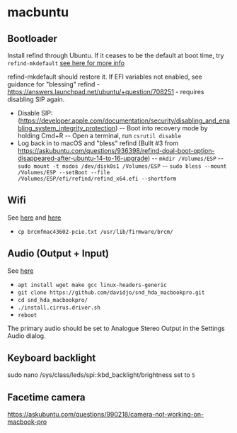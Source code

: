 # macbuntu

## Bootloader
Install refind through Ubuntu. If it ceases to be the default at boot time, try `refind-mkdefault` [see here for more info](https://askubuntu.com/questions/936398/refind-doal-boot-option-disappeared-after-ubuntu-14-to-16-upgrade)

refind-mkdefault should restore it. If EFI variables not enabled, see guidance for "blessing" refind - https://answers.launchpad.net/ubuntu/+question/708251 - requires disabling SIP again.

- Disable SIP: (https://developer.apple.com/documentation/security/disabling_and_enabling_system_integrity_protection)
-- Boot into recovery mode by holding Cmd+R
-- Open a terminal, run `csrutil disable`
- Log back in to macOS and "bless" refind (Bullt #3 from https://askubuntu.com/questions/936398/refind-doal-boot-option-disappeared-after-ubuntu-14-to-16-upgrade)
-- `mkdir /Volumes/ESP`
-- `sudo mount -t msdos /dev/disk0s1 /Volumes/ESP`
-- `sudo bless --mount /Volumes/ESP --setBoot --file /Volumes/ESP/efi/refind/refind_x64.efi --shortform`


## Wifi
See [here](https://gist.github.com/rob-hills/9134b7352ee7471c4d4f4fbd6454c4b9) and [here](https://bugzilla.kernel.org/show_bug.cgi?id=193121#c74)

- `cp brcmfmac43602-pcie.txt /usr/lib/firmware/brcm/`

## Audio (Output + Input)
See [here](https://askubuntu.com/questions/1254124/ubuntu-20-04-lts-no-sound-on-macbookpro)

- `apt install wget make gcc linux-headers-generic`
- `git clone https://github.com/davidjo/snd_hda_macbookpro.git`
- `cd snd_hda_macbookpro/`
- `./install.cirrus.driver.sh`
- `reboot`

The primary audio should be set to Analogue Stereo Output in the Settings Audio dialog.

## Keyboard backlight
sudo nano /sys/class/leds/spi\:\:kbd_backlight/brightness
set to `5`

## Facetime camera
https://askubuntu.com/questions/990218/camera-not-working-on-macbook-pro